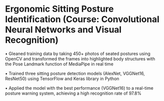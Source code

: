# Ergonomic Sitting Posture Identification (Course: Convolutional Neural Networks and Visual Recognition)

• Gleaned training data by taking 450+ photos of seated postures using OpenCV and transformed the frames into highlighted body structures with the Pose Landmark function of MediaPipe in real time

• Trained three sitting posture detection models (AlexNet, VGGNet16, ResNet50) using TensorFlow and Keras library in Python

• Applied the model with the best performance (VGGNet16) to a real-time posture warning system, achieving a high recognition rate of 97.8%
